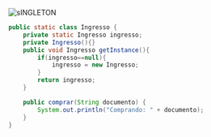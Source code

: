 ![sINGLETON](https://github.com/raynaranasc/bertoti/assets/90811047/5b42ca64-d750-4ce9-b296-f20fb5f2c242)

```java
public static class Ingresso {
	private static Ingresso ingresso;
	private Ingresso(){}
	public void Ingresso getInstance(){
		if(ingresso==null){
			ingresso = new Ingresso;
		}
		return ingresso;
	}

	public comprar(String documento) {
        System.out.println("Comprando: " + documento);
    }
}
```
